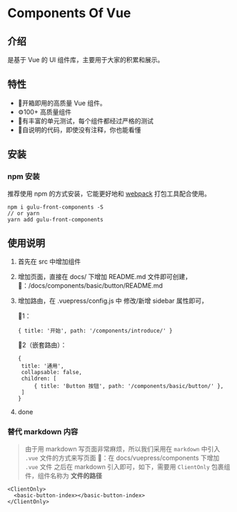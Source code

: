 # Components Of Vue

## 介绍
是基于 Vue 的 UI 组件库，主要用于大家的积累和展示。

## 特性

- 🥳开箱即用的高质量 Vue 组件。
- ⚙️100+ 高质量组件
- 👹有丰富的单元测试，每个组件都经过严格的测试
- 🌵自说明的代码，即使没有注释，你也能看懂

## 安装
### npm 安装
推荐使用 npm 的方式安装，它能更好地和 [webpack](https://webpack.js.org/) 打包工具配合使用。
```
npm i gulu-front-components -S
// or yarn
yarn add gulu-front-components
```

## 使用说明
1. 首先在 src 中增加组件
2. 增加页面，直接在 docs/ 下增加 README.md 文件即可创建，🌰：/docs/components/basic/button/README.md
3. 增加路由，在 .vuepress/config.js 中 修改/新增 sidebar 属性即可，

   🌰1：
   ```
   { title: '开始', path: '/components/introduce/' }
   ```
   🌰2（嵌套路由）：
   ```
   {
    title: '通用',
    collapsable: false,
    children: [
        { title: 'Button 按钮', path: '/components/basic/button/' },
    ]
   }
   ```
4. done

### 替代 markdown 内容

> 由于用 markdown 写页面非常麻烦，所以我们采用在 `markdown` 中引入 `.vue` 文件的方式来写页面
> 🌰：在 docs/vuepress/components 下增加 `.vue` 文件
> 之后在 markdown 引入即可，如下，需要用 `ClientOnly` 包裹组件，组件名称为 **文件的路径**


```
<ClientOnly>
  <basic-button-index></basic-button-index>
</ClientOnly>
```
